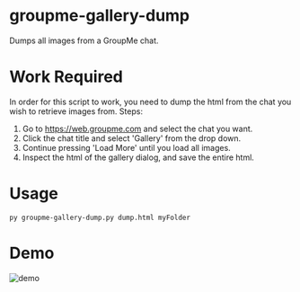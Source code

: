 # groupme-gallery-dump
Dumps all images from a GroupMe chat.

# Work Required
In order for this script to work, you need to dump the html from the chat you wish to retrieve images from.
Steps:
1. Go to https://web.groupme.com and select the chat you want.
2. Click the chat title and select 'Gallery' from the drop down.
3. Continue pressing 'Load More' until you load all images.
4. Inspect the html of the gallery dialog, and save the entire html.

# Usage
```
py groupme-gallery-dump.py dump.html myFolder
```
# Demo
![demo](https://i.imgur.com/5f2a6pO.png)
